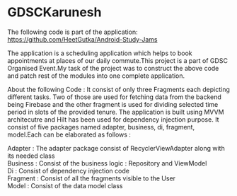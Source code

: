 # GDSCKarunesh

The following code is part of the application: https://github.com/HeetGutka/Android-Study-Jams 

The application is a scheduling application which helps to book appointments at places of our daily commute.This project is a part of GDSC Organised Event.My task of the project was to construct the above code and patch rest of the modules into one complete application.


About the following Code :
It consist of only three Fragments each depicting different tasks. Two of those are used for fetching data from the backend being Firebase and the other fragment is used for dividing selected time period in slots of the provided tenure. The application is built using MVVM architecutre and Hilt has been used for dependency injection purpose. It consist of five packages named adapter, business, di, fragment, model.Each can be elaborated as follows :

Adapter : The adapter package consist of RecyclerViewAdapter along with its needed class <br />
Business : Consist of the business logic : Repository and ViewModel <br />
Di : Consist of dependency injection code <br />
Fragment : Consist of all the fragments visible to the User <br />
Model : Consist of the data model class <br />
